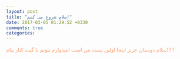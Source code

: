 ```yaml
---
layout: post
title: "سلام شروع می کنم!"
date: 2017-03-05 01:29:52 +0330
comments: true
categories: 
---
```


<body text=#ff9966>سلام دوستان عزیز اینجا اولین پست من است امیدوارم بتونم با گیت کنار بیام!!!!!</body>